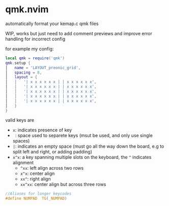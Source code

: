 # qmk.nvim

automatically format your kemap.c qmk files

WIP, works but just need to add comment previews and improve error handling for incorrect config

for example my config:

```lua
local qmk = require('qmk')
qmk.setup {
│   name = 'LAYOUT_preonic_grid',
│   spacing = 8,
│   layout = {
│   ┊   '| x x x x x x | | x x x x x x',
│   ┊   '| x x x x x x | | x x x x x x',
│   ┊   '| x x x x x x | | x x x x x x',
│   ┊   '| x x x x x x | | x x x x x x',
│   ┊   '| x x x x x x | | x x x x x x',
│   }
}
```

valid keys are 
- `x`: indicates presence of key
- ` `: space used to separete keys (msut be used, and only use single spaces)
- `|`: indicates an empty space (must go all the way down the board, e.g to split left and right, or adding padding)
- `x^x`: a key spanning multiple slots on the keyboard, the `^` indicates alignment
  - `^xx`: left align across two rows
  - `x^x`: center align
  - `xx^`: right align
  - `xx^xx`: center align but across three rows



```c
//Aliases for longer keycodes
#define NUMPAD  TG(_NUMPAD)
```

